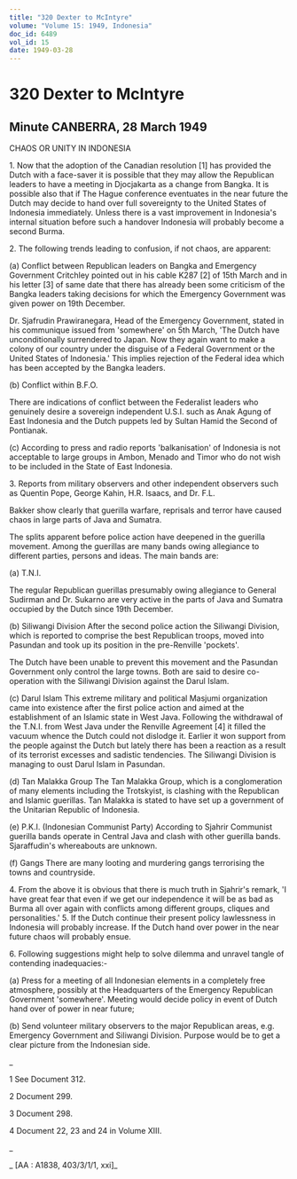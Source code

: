 ```yaml
---
title: "320 Dexter to McIntyre"
volume: "Volume 15: 1949, Indonesia"
doc_id: 6489
vol_id: 15
date: 1949-03-28
---
```


# 320 Dexter to McIntyre

## Minute CANBERRA, 28 March 1949

CHAOS OR UNITY IN INDONESIA

1\. Now that the adoption of the Canadian resolution [1] has provided the Dutch with a face-saver it is possible that they may allow the Republican leaders to have a meeting in Djocjakarta as a change from Bangka. It is possible also that if The Hague conference eventuates in the near future the Dutch may decide to hand over full sovereignty to the United States of Indonesia immediately. Unless there is a vast improvement in Indonesia's internal situation before such a handover Indonesia will probably become a second Burma.

2\. The following trends leading to confusion, if not chaos, are apparent:

(a) Conflict between Republican leaders on Bangka and Emergency Government Critchley pointed out in his cable K287 [2] of 15th March and in his letter [3] of same date that there has already been some criticism of the Bangka leaders taking decisions for which the Emergency Government was given power on 19th December.

Dr. Sjafrudin Prawiranegara, Head of the Emergency Government, stated in his communique issued from 'somewhere' on 5th March, 'The Dutch have unconditionally surrendered to Japan. Now they again want to make a colony of our country under the disguise of a Federal Government or the United States of Indonesia.' This implies rejection of the Federal idea which has been accepted by the Bangka leaders.

(b) Conflict within B.F.O.

There are indications of conflict between the Federalist leaders who genuinely desire a sovereign independent U.S.I. such as Anak Agung of East Indonesia and the Dutch puppets led by Sultan Hamid the Second of Pontianak.

(c) According to press and radio reports 'balkanisation' of Indonesia is not acceptable to large groups in Ambon, Menado and Timor who do not wish to be included in the State of East Indonesia.

3\. Reports from military observers and other independent observers such as Quentin Pope, George Kahin, H.R. Isaacs, and Dr. F.L.

Bakker show clearly that guerilla warfare, reprisals and terror have caused chaos in large parts of Java and Sumatra.

The splits apparent before police action have deepened in the guerilla movement. Among the guerillas are many bands owing allegiance to different parties, persons and ideas. The main bands are:

(a) T.N.I.

The regular Republican guerillas presumably owing allegiance to General Sudirman and Dr. Sukarno are very active in the parts of Java and Sumatra occupied by the Dutch since 19th December.

(b) Siliwangi Division After the second police action the Siliwangi Division, which is reported to comprise the best Republican troops, moved into Pasundan and took up its position in the pre-Renville 'pockets'.

The Dutch have been unable to prevent this movement and the Pasundan Government only control the large towns. Both are said to desire co-operation with the Siliwangi Division against the Darul Islam.

(c) Darul Islam This extreme military and political Masjumi organization came into existence after the first police action and aimed at the establishment of an Islamic state in West Java. Following the withdrawal of the T.N.I. from West Java under the Renville Agreement [4] it filled the vacuum whence the Dutch could not dislodge it. Earlier it won support from the people against the Dutch but lately there has been a reaction as a result of its terrorist excesses and sadistic tendencies. The Siliwangi Division is managing to oust Darul Islam in Pasundan.

(d) Tan Malakka Group The Tan Malakka Group, which is a conglomeration of many elements including the Trotskyist, is clashing with the Republican and Islamic guerillas. Tan Malakka is stated to have set up a government of the Unitarian Republic of Indonesia.

(e) P.K.I. (Indonesian Communist Party) According to Sjahrir Communist guerilla bands operate in Central Java and clash with other guerilla bands. Sjaraffudin's whereabouts are unknown.

(f) Gangs There are many looting and murdering gangs terrorising the towns and countryside.

4\. From the above it is obvious that there is much truth in Sjahrir's remark, 'I have great fear that even if we get our independence it will be as bad as Burma all over again with conflicts among different groups, cliques and personalities.' 5. If the Dutch continue their present policy lawlessness in Indonesia will probably increase. If the Dutch hand over power in the near future chaos will probably ensue.

6\. Following suggestions might help to solve dilemma and unravel tangle of contending inadequacies:-

(a) Press for a meeting of all Indonesian elements in a completely free atmosphere, possibly at the Headquarters of the Emergency Republican Government 'somewhere'. Meeting would decide policy in event of Dutch hand over of power in near future;

(b) Send volunteer military observers to the major Republican areas, e.g. Emergency Government and Siliwangi Division. Purpose would be to get a clear picture from the Indonesian side.

_

1 See Document 312.

2 Document 299.

3 Document 298.

4 Document 22, 23 and 24 in Volume XIII.

_

_ [AA : A1838, 403/3/1/1, xxi]_
